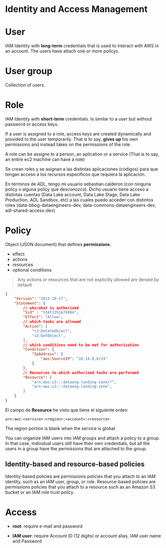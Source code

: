 # Identity and Access Management


# User

IAM Identity with **long-term** credentials that is used to interact with AWS in an account.
The users have attach one or more policys.


# User group

Collection of users.


# Role

IAM Identity with **short-term** credentials. Is similar to a user but without password or access keys.

If a user is assigned to a role, access keys are created dynamically and provided to the user temporarily. That is to say, **gives up** his own permissions and instead takes on the permissions of the role.

A role can be assigne to a person, an aplication or a service (That is to say, an entire ec2 machine can have a role)

Se crean roles y se asignan a las distintas aplicaciones (códigos) para que tengan acceso a los recursos específicos que requiera la aplicación.

En términos de ADL, tengo mi usuario sebastian.calderon (con ninguna policy o alguna policy que desconozco). Dicho usuario tiene acceso a distintas cuentas (Data Lake account, Data Lake Stage, Data Lake Production, ADL Sandbox, etc) a las cuales puedo acceder con distintos roles (data-bbog-dataengineers-dev, data-commons-dataengineers-dev, adl-shared-access-dev)

# Policy

Object (JSON document) that defines **permissions**.

- effect
- actions
- resources
- optional conditions

> Any actions or resources that are not explicitly allowed are denied by default

```json
{
    "Version": "2012-10-17",
    "Statement": {
        // who/what is authorized
        "Sid" : "Stmt1351674984",
        "Effect": "Allow",
        // which tasks are allowed
        "Action": [
            "s3:DeleteObject",
            "s3:GetObject",
        ],
        // which conditions need to be met for authorization
        "Condition": {
            "IpAddress": {
                "aws:SourceIP": "10.14.8.0/24"
            }
        },
        // Resources to which authorized tasks are performed
        "Resource": [
            "arn:aws:s3:::dataeng-landing-zone/*",
            "arn:aws:s3:::dataeng-landing-zone",
        ]
    }
}

```

El campo de **Resource** he visto que tiene el siguiente orden

```
arn:aws:<service>:<region>:<account>:<resource>
```

The region portion is blank when the service is global.

You can organize IAM users into IAM groups and attach a policy to a group. In that case, individual users still have their own credentials, but all the users in a group have the permissions that are attached to the group.

## Identity-based and resource-based policies

Identity-based policies are permissions policies that you attach to an IAM identity, such as an IAM user, group, or role. Resource-based policies are permissions policies that you attach to a resource such as an Amazon S3 bucket or an IAM role trust policy.


# Access

* **root**: require e-mail and password

* **IAM user**: require Account ID (12 digits) or account alias, IAM user name and Password